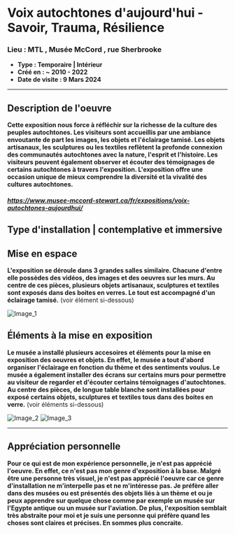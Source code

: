 # **Voix autochtones d'aujourd'hui - Savoir, Trauma, Résilience**
### **Lieu : MTL , Musée McCord** ,  rue Sherbrooke
 - **Type : Temporaire | Intérieur**
 - **Créé en : ~ 2010 - 2022**
 - **Date de visite : 9 Mars 2024**
____________________________

## **Description de l'oeuvre**

**Cette exposition nous force à réfléchir sur la richesse de la culture des peuples autochtones. Les visiteurs sont accueillis par une ambiance envoutante de part les images, les objets et l'éclairage tamisé. Les objets artisanaux, les sculptures ou les textiles reflètent la profonde connexion des communautés autochtones avec la nature, l'esprit et l'histoire. Les visiteurs peuvent également observer et écouter des témoignages de certains autochtones à travers l'exposition. L'exposition offre une occasion unique de mieux comprendre la diversité et la vivalité des cultures autochtones.** 

##### https://www.musee-mccord-stewart.ca/fr/expositions/voix-autochtones-aujourdhui/

## **Type d'installation | contemplative et immersive**

## **Mise en espace**
**L'exposition se déroule dans 3 grandes salles similaire. Chacune d'entre elle possèdes des vidéos, des images et des oeuvres sur les murs. Au centre de ces pièces, plusieurs objets artisanaux, sculptures et textiles sont exposés dans des boites en verres. Le tout est accompagné d'un éclairage tamisé.** (voir élément si-dessous)


![Image_1](https://github.com/JoCrevier/H24_V11_inspiration_Crevier/assets/112189750/93875d40-dfcf-4ff7-84fc-ca24a8970610)

## **Éléments à la mise en exposition**
**Le musée a installé plusieurs accesoires et éléments pour la mise en exposition des oeuvres et objets. En effet, le musée a tout d'abord organiser l'éclairage en fonction du thème et des sentiments voulus. Le musée a également installer des écrans sur certains murs pour permettre au visiteur de regarder et d'écouter certains témoignages d'autochtones. Au centre des pièces, de longue table blanche sont installées pour exposé certains objets, sculptures et textiles tous dans des boites en verre.** (voir éléments si-dessous)


![Image_2](https://github.com/JoCrevier/H24_V11_inspiration_Crevier/assets/112189750/77cab6bb-e4f6-47fc-b92e-b7dfc9da80be)
![Image_3](https://github.com/JoCrevier/H24_V11_inspiration_Crevier/assets/112189750/f4a0939b-ef13-4e64-9040-fe7415ca3b43)


__________
## **Appréciation personnelle**
**Pour ce qui est de mon expérience personnelle, je n'est pas apprécié l'oeuvre. En effet, ce n'est pas mon genre d'exposition à la base. Malgré être une personne très visuel, je n'est pas apprécié l'oeuvre car ce genre d'installation ne m'interpelle pas et ne m'intéresse pas. Je préfère aller dans des musées ou est présentés des objets liés à un thème et ou je peux apprendre sur quelque chose comme par exemple un musée sur l'Egypte antique ou un musée sur l'aviation. De plus, l'exposition semblait très abstraite pour moi et je suis une personne qui préfère quand les choses sont claires et précises. En sommes plus concraite.**

